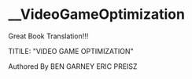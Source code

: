 # __VideoGameOptimization

Great Book Translation!!!

TITILE:
      "VIDEO GAME OPTIMIZATION"

Authored By
      BEN GARNEY
      ERIC PREISZ
